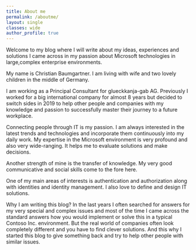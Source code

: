 ```yaml
---
title: About me
permalink: /aboutme/
layout: single
classes: wide
author_profile: true
---
```


Welcome to my blog where I will write about my ideas, experiences and solutions I came across in my passion about Microsoft technologies in large,complex enterprise environments.

My name is Christian Baumgartner. I am living with wife and two lovely children in the middle of Germany.

I am working as a Principal Consultant for glueckkanja-gab AG. Previously I worked for a big international company for almost 8 years but decided to switch sides in 2019 to help other people and companies with my knowledge and passion to successfully master their journey to a future workplace.

Connecting people through IT is my passion. I am always interested in the latest trends and technologies and incorporate them continuously into my daily work.  My expertise in the Microsoft environment is very profound and also very wide-ranging. It helps me to evaluate solutions and make decisions.  

Another strength of mine is the transfer of knowledge. My very good communicative and social skills come to the fore here. 

One of my main areas of interests is authentication and authorization along with identities and identity management. I also love to define and design IT solutions.

Why I am writing this blog? In the last years I often searched for answers for my very special and complex issues and most of the time I came across the standard answers how you would implement or solve this in a typical Contoso Inc. environment. But the real world of companies often look completely different and you have to find clever solutions. And this why I started this blog to give something back and try to help other people with similar issues.
